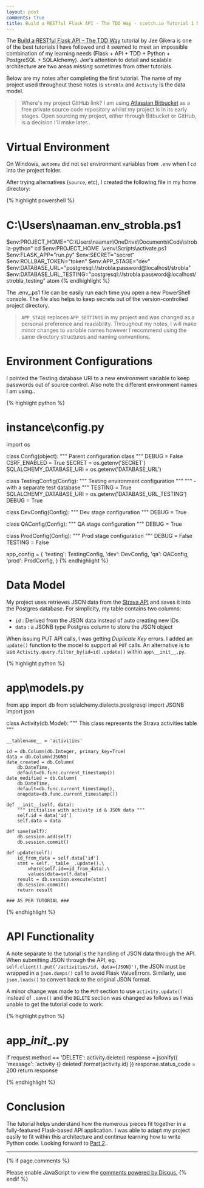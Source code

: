 ```yaml
---
layout: post
comments: true
title: Build a RESTful Flask API - The TDD Way - scotch.io Tutorial 1 Notes
---
```


The <a href="https://scotch.io/tutorials/build-a-restful-api-with-flask-the-tdd-way">Build a RESTful Flask API - The TDD Way</a> tutorial by Jee Gikera is one of the best tutorials I have followed and it seemed to meet an impossible combination of my learning needs (Flask + API + TDD + Python + PostgreSQL + SQLAlchemy).  Jee's attention to detail and scalable architecture are two areas missing sometimes from other tutorials.

Below are my notes after completing the first tutorial.  The name of my project used throughout these notes is `strobla` and `Activity` is the data model.

> Where's my project GitHub link?  I am using <a href="https://bitbucket.org">Atlassian Bitbucket</a> as a free private source code repository whilst my project is in its early stages.  Open sourcing my project, either through Bitbucket or GitHub, is a decision I'll make later..

# Virtual Environment

On Windows, `autoenv` did not set environment variables from `.env` when I `cd` into the project folder.

After trying alternatives (`source`, etc), I created the following file in my home directory:

{% highlight powershell %}
# C:\Users\naaman\.env_strobla.ps1

$env:PROJECT_HOME="C:\Users\naaman\OneDrive\Documents\Code\strobla-python"
cd $env:PROJECT_HOME
.\venv\Scripts\activate.ps1
$env:FLASK_APP="run.py"
$env:SECRET="secret"
$env:ROLLBAR_TOKEN="token"
$env:APP_STAGE="dev"
$env:DATABASE_URL="postgresql://strobla:password@localhost/strobla"
$env:DATABASE_URL_TESTING="postgresql://strobla:password@localhost/strobla_testing"
atom
{% endhighlight %}

The .env_<project>.ps1 file can be easily run each time you open a new PowerShell console.  The file also helps to keep secrets out of the version-controlled project directory.

> `APP_STAGE` replaces `APP_SETTINGS` in my project and was changed as a personal preference and readability.  Throughout my notes, I will make minor changes to variable names however I recommend using the same directory structures and naming conventions.

# Environment Configurations

I pointed the Testing database URI to a new environment variable to keep passwords out of source control.  Also note the different environment names I am using..

{% highlight python %}
# instance\config.py

import os

class Config(object):
    """ Parent configuration class """
    DEBUG = False
    CSRF_ENABLED = True
    SECRET = os.getenv('SECRET')
    SQLALCHEMY_DATABASE_URI = os.getenv('DATABASE_URL')

class TestingConfig(Config):
    """ Testing environment configuration """
    """  - with a separate test database """
    TESTING = True
    SQLALCHEMY_DATABASE_URI = os.getenv('DATABASE_URL_TESTING')
    DEBUG = True

class DevConfig(Config):
    """ Dev stage configuration """
    DEBUG = True

class QAConfig(Config):
    """ QA stage configuration """
    DEBUG = True

class ProdConfig(Config):
    """ Prod stage configuration """
    DEBUG = False
    TESTING = False

app_config = {
    'testing': TestingConfig,
    'dev': DevConfig,
    'qa': QAConfig,
    'prod': ProdConfig,
}
{% endhighlight %}

# Data Model

My project uses retrieves JSON data from the <a href="https://developers.strava.com/docs/reference/">Strava API</a> and saves it into the Postgres database.  For simplicity, my table contains two columns:

* `id` : Derived from the JSON data instead of auto creating new IDs
* `data` : a JSONB type Postgres column to store the JSON object

When issuing PUT API calls, I was getting <em>Duplicate Key</em> errors.  I added an `update()` function to the model to support all `PUT` calls.  An alternative is to use `Activity.query.filter_by(id=id).update()` within `app\__init__.py`.

{% highlight python %}
# app\models.py

from app import db
from sqlalchemy.dialects.postgresql import JSONB
import json

class Activity(db.Model):
    """ This class represents the Strava activities table """

    __tablename__ = 'activities'

    id = db.Column(db.Integer, primary_key=True)
    data = db.Column(JSONB)
    date_created = db.Column(
        db.DateTime,
        default=db.func.current_timestamp())
    date_modified = db.Column(
        db.DateTime,
        default=db.func.current_timestamp(),
        onupdate=db.func.current_timestamp())

    def __init__(self, data):
        """ initialise with activity id & JSON data """
        self.id = data['id']
        self.data = data

    def save(self):
        db.session.add(self)
        db.session.commit()

    def update(self):
        id_from_data = self.data['id']
        stmt = self.__table__.update().\
            where(self.id==id_from_data).\
            values(data=self.data)
        result = db.session.execute(stmt)
        db.session.commit()
        return result

    ### AS PER TUTORIAL ###

{% endhighlight %}

# API Functionality

A note separate to the tutorial is the handling of JSON data through the API.  When submitting JSON through the API, eg. `self.client().put('/activities/id, data={JSON}')`, the JSON must be wrapped in a `json.dumps()` call to avoid Flask ValueErrors.  Similarly, use `json.loads()` to convert back to the original JSON format.

A minor change was made to the `PUT` section to use `activity.update()` instead of `.save()` and the `DELETE` section was changed as follows as I was unable to get the tutorial code to work:

{% highlight python %}
# app\__init__.py

  if request.method == 'DELETE':
      activity.delete()
      response = jsonify({
          'message': 'activity {} deleted'.format(activity.id)
      })
      response.status_code = 200
      return response

{% endhighlight %}

# Conclusion

The tutorial helps understand how the numerous pieces fit together in a fully-featured Flask-based API application.  I was able to adapt my project easily to fit within this architecture and continue learning how to write Python code.  Looking forward to <a href="https://scotch.io/tutorials/build-a-restful-api-with-flask-the-tdd-way-part-2">Part 2</a>..

- - -

{% if page.comments %}
<div id="disqus_thread"></div>
<script>
var disqus_config = function () {
  this.page.url = '{{ page.disqus.page_url }}';
  this.page.identifier = '{{ page.disqus.page_identifier }}';
};
(function() { // DON'T EDIT BELOW THIS LINE
var d = document, s = d.createElement('script');
s.src = 'https://clancampbell-tech-notes.disqus.com/embed.js';
s.setAttribute('data-timestamp', +new Date());
(d.head || d.body).appendChild(s);
})();
</script>
<noscript>Please enable JavaScript to view the <a href="https://disqus.com/?ref_noscript">comments powered by Disqus.</a></noscript>
{% endif %}
